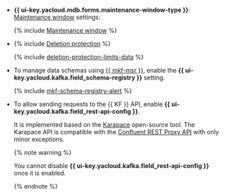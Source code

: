 * **{{ ui-key.yacloud.mdb.forms.maintenance-window-type }}**: [Maintenance window](../../../managed-kafka/concepts/maintenance.md) settings:

   {% include [Maintenance window](../console/maintenance-window-description.md) %}


* {% include [Deletion protection](../console/deletion-protection.md) %}

   {% include [deletion-protection-limits-data](../deletion-protection-limits-data.md) %}
* To manage data schemas using [{{ mkf-msr }}](../../../managed-kafka/concepts/managed-schema-registry.md), enable the **{{ ui-key.yacloud.kafka.field_schema-registry }}** setting.

   {% include [mkf-schema-registry-alert](schema-registry-alert.md) %}

* To allow sending requests to the {{ KF }} API, enable **{{ ui-key.yacloud.kafka.field_rest-api-config }}**.

   It is implemented based on the [Karapace](https://github.com/Aiven-Open/karapace) open-source tool. The Karapace API is compatible with the [Confluent REST Proxy API](https://docs.confluent.io/platform/current/kafka-rest/api.html) with only minor exceptions.

   {% note warning %}

   You cannot disable **{{ ui-key.yacloud.kafka.field_rest-api-config }}** once it is enabled.

   {% endnote %}

